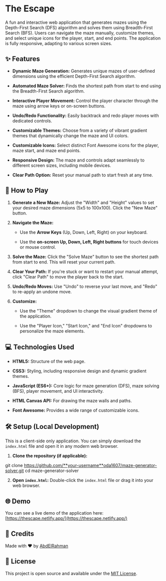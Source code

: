 # The Escape


A fun and interactive web application that generates mazes using the Depth-First Search (DFS) algorithm and solves them using Breadth-First Search (BFS). Users can navigate the maze manually, customize themes, and select unique icons for the player, start, and end points. The application is fully responsive, adapting to various screen sizes.

## ✨ Features

* **Dynamic Maze Generation:** Generates unique mazes of user-defined dimensions using the efficient Depth-First Search algorithm.

* **Automated Maze Solver:** Finds the shortest path from start to end using the Breadth-First Search algorithm.

* **Interactive Player Movement:** Control the player character through the maze using arrow keys or on-screen buttons.

* **Undo/Redo Functionality:** Easily backtrack and redo player moves with dedicated controls.

* **Customizable Themes:** Choose from a variety of vibrant gradient themes that dynamically change the maze and UI colors.

* **Customizable Icons:** Select distinct Font Awesome icons for the player, maze start, and maze end points.

* **Responsive Design:** The maze and controls adapt seamlessly to different screen sizes, including mobile devices.

* **Clear Path Option:** Reset your manual path to start fresh at any time.

## 🚀 How to Play

1. **Generate a New Maze:** Adjust the "Width" and "Height" values to set your desired maze dimensions (5x5 to 100x100). Click the "New Maze" button.

2. **Navigate the Maze:**

   * Use the **Arrow Keys** (Up, Down, Left, Right) on your keyboard.

   * Use the **on-screen Up, Down, Left, Right buttons** for touch devices or mouse control.

3. **Solve the Maze:** Click the "Solve Maze" button to see the shortest path from start to end. This will reset your current path.

4. **Clear Your Path:** If you're stuck or want to restart your manual attempt, click "Clear Path" to move the player back to the start.

5. **Undo/Redo Moves:** Use "Undo" to reverse your last move, and "Redo" to re-apply an undone move.

6. **Customize:**

   * Use the "Theme" dropdown to change the visual gradient theme of the application.

   * Use the "Player Icon," "Start Icon," and "End Icon" dropdowns to personalize the maze elements.

## 💻 Technologies Used

* **HTML5:** Structure of the web page.

* **CSS3:** Styling, including responsive design and dynamic gradient themes.

* **JavaScript (ES6+):** Core logic for maze generation (DFS), maze solving (BFS), player movement, and UI interactivity.

* **HTML Canvas API:** For drawing the maze walls and paths.

* **Font Awesome:** Provides a wide range of customizable icons.

## 🛠️ Setup (Local Development)

This is a client-side only application. You can simply download the `index.html` file and open it in any modern web browser.

1. **Clone the repository (if applicable):**


git clone https://github.com/**your-username**oda1607/maze-generator-solver.git
cd maze-generator-solver


2. **Open `index.html`:** Double-click the `index.html` file or drag it into your web browser.

## 🌐 Demo

You can see a live demo of the application here: [https://thescape.netlify.app/](https://thescape.netlify.app/)

## 💖 Credits

Made with ❤️ by [AbdElRahman](https://abdelrahmanz.netlify.app/)

## 📄 License

This project is open source and available under the [MIT License](LICENSE).
